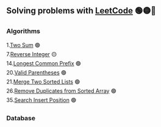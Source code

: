 ## Solving problems with [LeetCode](https://leetcode.com/problemset/) 🟢🟡🔴

### Algorithms 

1.[Two Sum](src/algorithms/easy/TwoSum.java) 🟢 <br>
7.[Reverse Integer](src/algorithms/medium/ReverseInteger.java) 🟡<br>
14.[Longest Common Prefix](src/algorithms/easy/LongestCommonPrefix.java) 🟢<br>
20.[Valid Parentheses](src/algorithms/easy/ValidParentheses.java) 🟢<br>
21.[Merge Two Sorted Lists](src/algorithms/easy/MergeTwoSortedLists.java) 🟢<br>
26.[Remove Duplicates from Sorted Array](src/algorithms/easy/RemoveDuplicatesFromSortedArray.java) 🟢<br>
35.[Search Insert Position](src/algorithms/easy/SearchInsertPosition.java) 🟢<br>

### Database
